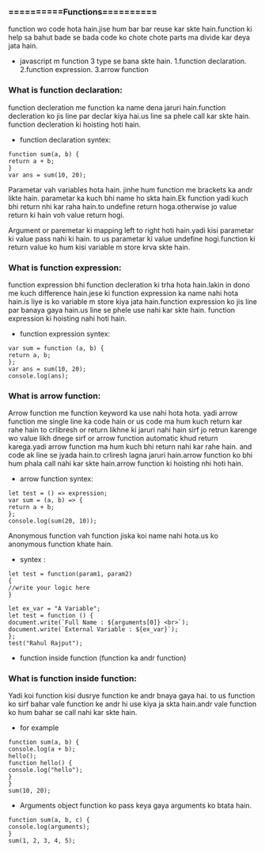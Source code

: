 ### ==========Functions==========

function wo code hota hain.jise hum bar bar reuse kar skte hain.function ki help sa bahut
bade se bada code ko chote chote parts ma divide kar deya jata hain.

- javascript m function 3 type se bana skte hain.
  1.function declaration.
  2.function expression.
  3.arrow function

### What is function declaration:

function decleration me function ka name dena jaruri hain.function decleration ko jis line par declar kiya hai.us line sa phele call kar skte hain. function decleration ki hoisting hoti hain.

- function declaration syntex:

```
function sum(a, b) {
return a + b;
}
var ans = sum(10, 20);
```

Parametar vah variables hota hain. jinhe hum function me brackets ka andr likte hain. parametar ka kuch bhi name ho skta hain.Ek function yadi kuch bhi return nhi kar raha hain.to undefine return hoga.otherwise jo value return ki hain voh value return hogi.

Argument or paremetar ki mapping left to right hoti hain.yadi kisi parametar ki value pass nahi ki hain. to us parametar ki value undefine hogi.function ki return value ko hum kisi variable m store krva skte hain.

### What is function expression:

function expression bhi function decleration ki trha hota hain.lakin in dono me kuch difference hain.jese ki function expression ka name nahi hota hain.is liye is ko variable m store kiya jata hain.function expression ko jis line par banaya gaya hain.us line se
phele use nahi kar skte hain. function expression ki hoisting nahi hoti hain.

- function expression syntex:

```
var sum = function (a, b) {
return a, b;
};
var ans = sum(10, 20);
console.log(ans);
```

### What is arrow function:

Arrow function me function keyword ka use nahi hota hota. yadi arrow function me single line ka code hain or us code ma hum kuch return kar rahe hain to crlibresh or return likhne ki jaruri nahi hain sirf jo retrun karenge wo value likh dnege sirf or arrow function automatic khud return karega.yadi arrow function ma hum
kuch bhi return nahi kar rahe hain. and code ak line se jyada hain.to crliresh lagna jaruri hain.arrow function ko bhi hum phala call nahi kar skte hain.arrow function ki hoisting nhi hoti hain.

- arrow function syntex:

```
let test = () => expression;
var sum = (a, b) => {
return a + b;
};
console.log(sum(20, 10));
```

Anonymous function vah function jiska koi name nahi hota.us ko anonymous function khate hain.

- syntex :

```
let test = function(param1, param2)
{
//write your logic here
}
```

```
let ex_var = "A Variable";
let test = function () {
document.write(`Full Name : ${arguments[0]} <br>`);
document.write(`External Variable : ${ex_var}`);
};
test("Rahul Rajput");
```

- function inside function (function ka andr function)

### What is function inside function:

Yadi koi function kisi dusrye function ke andr bnaya gaya hai. to us function ko sirf bahar vale function ke andr hi use kiya ja skta hain.andr vale function ko hum bahar se call nahi kar skte hain.

- for example

```
function sum(a, b) {
console.log(a + b);
hello();
function hello() {
console.log("hello");
}
}
sum(10, 20);
```

- Arguments object function ko pass keya gaya arguments ko btata hain.

```
function sum(a, b, c) {
console.log(arguments);
}
sum(1, 2, 3, 4, 5);
```
